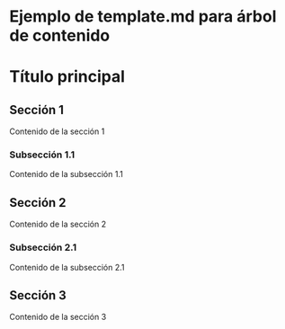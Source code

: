 # Ejemplo de template.md para árbol de contenido
# Título principal

## Sección 1
Contenido de la sección 1

### Subsección 1.1
Contenido de la subsección 1.1

## Sección 2
Contenido de la sección 2

### Subsección 2.1
Contenido de la subsección 2.1

## Sección 3
Contenido de la sección 3
